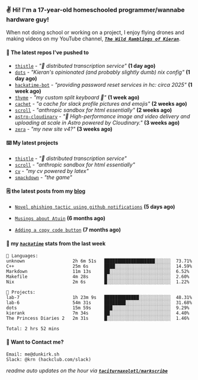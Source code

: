 ### ✌️ Hi! I'm a 17-year-old homeschooled programmer/wannabe hardware guy!

When not doing school or working on a project, I enjoy flying drones and making videos on my YouTube channel, [**_`The Wild Ramblings of Kieran`_**](https://youtube.com/@kieran.rambles).

#### 👷 The latest repos I've pushed to

- [`thistle`](https://github.com/taciturnaxolotl/thistle) - _"🪻 distributed transcription service"_ **(1 day ago)**
- [`dots`](https://github.com/taciturnaxolotl/dots) - _"Kieran's opinionated (and probably slightly dumb) nix config"_ **(1 day ago)**
- [`hackatime-bot`](https://github.com/taciturnaxolotl/hackatime-bot) - _"providing password reset services in hc: circa 2025"_ **(1 week ago)**
- [`thyme`](https://github.com/taciturnaxolotl/thyme) - _"my custom split keyboard 🫶"_ **(1 week ago)**
- [`cachet`](https://github.com/taciturnaxolotl/cachet) - _"a cache for slack profile pictures and emojis"_ **(2 weeks ago)**
- [`scroll`](https://github.com/taciturnaxolotl/scroll) - _"anthropic sandbox for html essentially"_ **(2 weeks ago)**
- [`astro-cloudinary`](https://github.com/cloudinary-community/astro-cloudinary) - _"🚀 High-performance image and video delivery and uploading at scale in Astro powered by Cloudinary."_ **(3 weeks ago)**
- [`zera`](https://github.com/taciturnaxolotl/zera) - _"my new site v4?"_ **(3 weeks ago)**

#### ⌨️ My latest projects

- [`thistle`](https://github.com/taciturnaxolotl/thistle) - _"🪻 distributed transcription service"_
- [`scroll`](https://github.com/taciturnaxolotl/scroll) - _"anthropic sandbox for html essentially"_
- [`cv`](https://github.com/taciturnaxolotl/cv) - _"my cv powered by latex"_
- [`smackdown`](https://github.com/taciturnaxolotl/smackdown) - _"the game"_

#### 🗒️ the latest posts from my [blog](https://dunkirk.sh)

- [`Novel phishing tactic using github notifications`](https://dunkirk.sh/blog/github-phishing/) **(5 days ago)**

- [`Musings about Atuin`](https://dunkirk.sh/blog/atuin/) **(6 months ago)**

- [`Adding a copy code button`](https://dunkirk.sh/blog/adding-a-copy-button/) **(7 months ago)**



#### 📡 my [_`hackatime`_](https://waka.hackclub.com) stats from the last week

```text
💾 Languages:
unknown                  2h 6m 51s   ███████████████████░░░░░░  73.71%
C++                      25m 6s      ████░░░░░░░░░░░░░░░░░░░░░  14.59%
Markdown                 11m 13s     ██░░░░░░░░░░░░░░░░░░░░░░░  6.52%
Makefile                 4m 28s      █░░░░░░░░░░░░░░░░░░░░░░░░  2.60%
Nix                      2m 6s       █░░░░░░░░░░░░░░░░░░░░░░░░  1.22%

💼 Projects:
lab-7                    1h 23m 9s   █████████████░░░░░░░░░░░░  48.31%
lab-6                    54m 31s     ████████░░░░░░░░░░░░░░░░░  31.68%
dots                     15m 59s     ███░░░░░░░░░░░░░░░░░░░░░░  9.29%
kierank                  7m 34s      ██░░░░░░░░░░░░░░░░░░░░░░░  4.40%
The Princess Diaries 2   2m 31s      █░░░░░░░░░░░░░░░░░░░░░░░░  1.46%

Total: 2 hrs 52 mins
```

#### 📮 Want to Contact me?

```text
Email: me@dunkirk.sh
Slack: @krn (hackclub.com/slack)
```

_readme auto updates on the hour via [**`taciturnaxolotl/markscribe`**](https://github.com/taciturnaxolotl/markscribe)_
